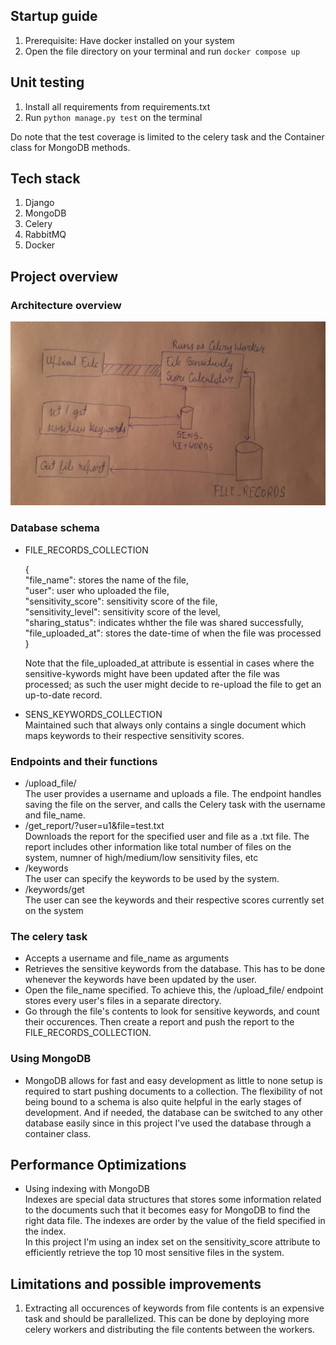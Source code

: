 ## Startup guide

1. Prerequisite: Have docker installed on your system
2. Open the file directory on your terminal and run `docker compose up`

## Unit testing

1. Install all requirements from requirements.txt
2. Run `python manage.py test` on the terminal 

Do note that the test coverage is limited to the celery task and the Container class for MongoDB methods.

## Tech stack

1. Django
2. MongoDB
3. Celery
4. RabbitMQ
4. Docker

## Project overview  

### Architecture overview  

![Architecture overview](./architecture.png)
### Database schema

- FILE_RECORDS_COLLECTION  

    {  
        "file_name": stores the name of the file,  
        "user": user who uploaded the file,  
        "sensitivity_score": sensitivity score of the file,  
        "sensitivity_level": sensitivity score of the level,  
        "sharing_status": indicates whther the file was shared successfully,  
        "file_uploaded_at": stores the date-time of when the file was processed
    }  

    Note that the file_uploaded_at attribute is essential in cases where the sensitive-kywords might have been updated after the file was processed; as such the user might decide to re-upload the file to get an up-to-date record.    
      
  
- SENS_KEYWORDS_COLLECTION  
Maintained such that always only contains a single document which maps keywords to their respective sensitivity scores.   

### Endpoints and their functions

- /upload_file/  
The user provides a username and uploads a file. The endpoint handles saving the file on the server, and calls the Celery task with the username and file_name.  
- /get_report/?user=u1&file=test.txt  
Downloads the report for the specified user and file as a .txt file. The report includes other information like total number of files on the system, numner of high/medium/low sensitivity files, etc  
- /keywords   
The user can specify the keywords to be used by the system. 
- /keywords/get  
The user can see the keywords and their respective scores currently set on the system

### The celery task

- Accepts a username and file_name as arguments
- Retrieves the sensitive keywords from the database. This has to be done whenever the keywords have been updated by the user. 
- Open the file_name specified. To achieve this, the /upload_file/ endpoint stores every user's files in a separate directory. 
- Go through the file's contents to look for sensitive keywords, and count their occurences. Then create a report and push the report to the FILE_RECORDS_COLLECTION.


### Using MongoDB
- MongoDB allows for fast and easy development as little to none setup is required to start pushing documents to a collection. The flexibility of not being bound to a schema is also quite helpful in the early stages of development. And if needed, the database can be switched to any other database easily since in this project I've used the database through a container class.


## Performance Optimizations
- Using indexing with MongoDB  
Indexes are special data structures that stores some information related to the documents such that it becomes easy for MongoDB to find the right data file. The indexes are order by the value of the field specified in the index.    
In this project I'm using an index set on the sensitivity_score attribute to efficiently retrieve the top 10 most sensitive files in the system.


## Limitations and possible improvements
  
1. Extracting all occurences of keywords from file contents is an expensive task and should be parallelized. This can be done by deploying more celery workers and distributing the file contents between the workers.








